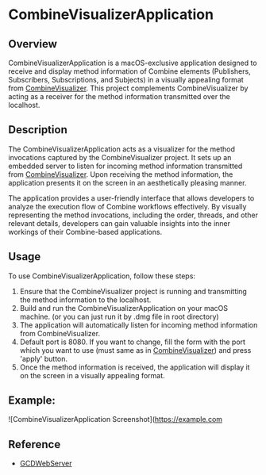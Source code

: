 # CombineVisualizerApplication

## Overview
CombineVisualizerApplication is a macOS-exclusive application designed to receive and display method information of Combine elements (Publishers, Subscribers, Subscriptions, and Subjects) in a visually appealing format from [CombineVisualizer](https://github.com/momo-youngg/CombineVisualizer). This project complements CombineVisualizer by acting as a receiver for the method information transmitted over the localhost.

## Description
The CombineVisualizerApplication acts as a visualizer for the method invocations captured by the CombineVisualizer project. It sets up an embedded server to listen for incoming method information transmitted from [CombineVisualizer](https://github.com/momo-youngg/CombineVisualizer). Upon receiving the method information, the application presents it on the screen in an aesthetically pleasing manner.

The application provides a user-friendly interface that allows developers to analyze the execution flow of Combine workflows effectively. By visually representing the method invocations, including the order, threads, and other relevant details, developers can gain valuable insights into the inner workings of their Combine-based applications.

## Usage
To use CombineVisualizerApplication, follow these steps:

1. Ensure that the CombineVisualizer project is running and transmitting the method information to the localhost.
2. Build and run the CombineVisualizerApplication on your macOS machine. (or you can just run it by .dmg file in root directory)
3. The application will automatically listen for incoming method information from CombineVisualizer.
4. Default port is 8080. If you want to change, fill the form with the port which you want to use (must same as in [CombineVisualizer](https://github.com/momo-youngg/CombineVisualizer)) and press 'apply' button. 
5. Once the method information is received, the application will display it on the screen in a visually appealing format.

## Example:
![CombineVisualizerApplication Screenshot](https://example.com


## Reference 
- [GCDWebServer](https://github.com/swisspol/GCDWebServer)